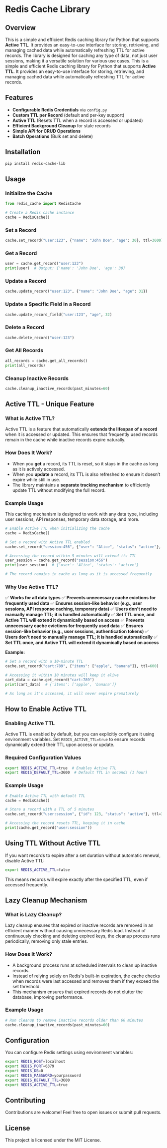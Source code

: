 # Redis Cache Library

## Overview
This is a simple and efficient Redis caching library for Python that supports **Active TTL**. It provides an easy-to-use interface for storing, retrieving, and managing cached data while automatically refreshing TTL for active records. The library is designed for caching any type of data, not just user sessions, making it a versatile solution for various use cases.
This is a simple and efficient Redis caching library for Python that supports **Active TTL**. It provides an easy-to-use interface for storing, retrieving, and managing cached data while automatically refreshing TTL for active records.

## Features
- **Configurable Redis Credentials** via `config.py`
- **Custom TTL per Record** (default and per-key support)
- **Active TTL** (Resets TTL when a record is accessed or updated)
- **Efficient Background Cleanup** for stale records
- **Simple API for CRUD Operations**
- **Batch Operations** (Bulk set and delete)

## Installation
```sh
pip install redis-cache-lib
```

## Usage

### Initialize the Cache
```python
from redis_cache import RedisCache

# Create a Redis cache instance
cache = RedisCache()
```

### Set a Record
```python
cache.set_record("user:123", {"name": "John Doe", "age": 30}, ttl=3600)
```

### Get a Record
```python
user = cache.get_record("user:123")
print(user)  # Output: {'name': 'John Doe', 'age': 30}
```

### Update a Record
```python
cache.update_record("user:123", {"name": "John Doe", "age": 31})
```

### Update a Specific Field in a Record
```python
cache.update_record_field("user:123", "age", 32)
```

### Delete a Record
```python
cache.delete_record("user:123")
```

### Get All Records
```python
all_records = cache.get_all_records()
print(all_records)
```

### Cleanup Inactive Records
```python
cache.cleanup_inactive_records(past_minutes=60)
```

## Active TTL - Unique Feature
### What is Active TTL?
Active TTL is a feature that automatically **extends the lifespan of a record** when it is accessed or updated. This ensures that frequently used records remain in the cache while inactive records expire naturally.

### How Does It Work?
- When you **get** a record, its TTL is reset, so it stays in the cache as long as it is actively accessed.
- When you **update** a record, its TTL is also refreshed to ensure it doesn’t expire while still in use.
- The library maintains a **separate tracking mechanism** to efficiently update TTL without modifying the full record.

### Example Usage
This caching mechanism is designed to work with any data type, including user sessions, API responses, temporary data storage, and more.
```python
# Enable Active TTL when initializing the cache
cache = RedisCache()

# Set a record with Active TTL enabled
cache.set_record("session:456", {"user": "Alice", "status": "active"}, ttl=300)  # 5 min TTL

# Accessing the record within 5 minutes will extend its TTL
user_session = cache.get_record("session:456")
print(user_session)  # {'user': 'Alice', 'status': 'active'}

# The record remains in cache as long as it is accessed frequently
```

### Why Use Active TTL?
✅ **Works for all data types**
✅ **Prevents unnecessary cache evictions for frequently used data**
✅ **Ensures session-like behavior (e.g., user sessions, API response caching, temporary data)**
✅ **Users don't need to manually manage TTL; it is handled automatically**
✅ **Set TTL once, and Active TTL will extend it dynamically based on access**
✅ **Prevents unnecessary cache evictions for frequently used data**
✅ **Ensures session-like behavior (e.g., user sessions, authentication tokens)**
✅ **Users don't need to manually manage TTL; it is handled automatically**
✅ **Set TTL once, and Active TTL will extend it dynamically based on access**

**Example:**
```python
# Set a record with a 10-minute TTL
cache.set_record("cart:789", {"items": ["apple", "banana"]}, ttl=600)

# Accessing it within 10 minutes will keep it alive
cart_data = cache.get_record("cart:789")
print(cart_data)  # {'items': ['apple', 'banana']}

# As long as it's accessed, it will never expire prematurely
```

## How to Enable Active TTL
### Enabling Active TTL
Active TTL is enabled by default, but you can explicitly configure it using environment variables. Set `REDIS_ACTIVE_TTL=true` to ensure records dynamically extend their TTL upon access or update.

### Required Configuration Values
```sh
export REDIS_ACTIVE_TTL=true  # Enables Active TTL
export REDIS_DEFAULT_TTL=3600  # Default TTL in seconds (1 hour)
```

### Example Usage
```python
# Enable Active TTL with default TTL
cache = RedisCache()

# Store a record with a TTL of 5 minutes
cache.set_record("user:session", {"id": 123, "status": "active"}, ttl=300)

# Accessing the record resets TTL, keeping it in cache
print(cache.get_record("user:session"))
```

## Using TTL Without Active TTL
If you want records to expire after a set duration without automatic renewal, disable Active TTL:
```sh
export REDIS_ACTIVE_TTL=false
```
This means records will expire exactly after the specified TTL, even if accessed frequently.

## Lazy Cleanup Mechanism
### What is Lazy Cleanup?
Lazy cleanup ensures that expired or inactive records are removed in an efficient manner without causing unnecessary Redis load. Instead of continuously checking and deleting expired keys, the cleanup process runs periodically, removing only stale entries.

### How Does It Work?
- A background process runs at scheduled intervals to clean up inactive records.
- Instead of relying solely on Redis's built-in expiration, the cache checks when records were last accessed and removes them if they exceed the set threshold.
- This mechanism ensures that expired records do not clutter the database, improving performance.

### Example Usage
```python
# Run cleanup to remove inactive records older than 60 minutes
cache.cleanup_inactive_records(past_minutes=60)
```

## Configuration
You can configure Redis settings using environment variables:
```sh
export REDIS_HOST=localhost
export REDIS_PORT=6379
export REDIS_DB=0
export REDIS_PASSWORD=yourpassword
export REDIS_DEFAULT_TTL=3600
export REDIS_ACTIVE_TTL=true
```

## Contributing
Contributions are welcome! Feel free to open issues or submit pull requests.

## License
This project is licensed under the MIT License.

